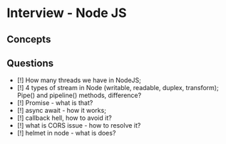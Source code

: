 # Interview - Node JS

## Concepts

## Questions

- [!] How many threads we have in NodeJS;
- [!] 4 types of stream  in Node (writable, readable, duplex, transform); Pipe() and pipeline() methods, difference?
- [!] Promise - what is that?
- [!] async await - how it works;
- [!] callback hell, how to avoid it?
- [!] what is CORS issue - how to resolve it?
- [!] helmet in node - what is does?

